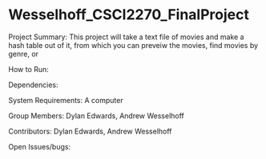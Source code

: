 # Wesselhoff_CSCI2270_FinalProject

Project Summary: This project will take a text file of movies and make a hash table out of it, from which you can preveiw the movies, find movies by genre, or 

How to Run: 

Dependencies:

System Requirements: A computer

Group Members: Dylan Edwards, Andrew Wesselhoff

Contributors: Dylan Edwards, Andrew Wesselhoff

Open Issues/bugs:


